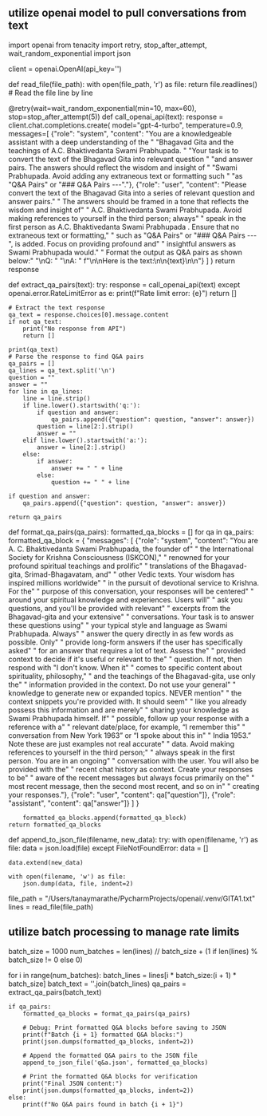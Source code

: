 ## utilize openai model to pull conversations from text

import openai
from tenacity import retry, stop_after_attempt, wait_random_exponential
import json

client = openai.OpenAI(api_key='<api-key>')


def read_file(file_path):
    with open(file_path, 'r') as file:
        return file.readlines()  # Read the file line by line


@retry(wait=wait_random_exponential(min=10, max=60), stop=stop_after_attempt(5))
def call_openai_api(text):
    response = client.chat.completions.create(
        model="gpt-4-turbo",
        temperature=0.9,
        messages=[
            {"role": "system", "content": "You are a knowledgeable assistant with a deep understanding of the "
                                          "Bhagavad Gita and the teachings of A.C. Bhaktivedanta Swami Prabhupada. "
                                          "Your task is to convert the text of the Bhagavad Gita into relevant question "
                                          "and answer pairs. The answers should reflect the wisdom and insight of "
                                          "Swami Prabhupada. Avoid adding any extraneous text or formatting such "
                                          "as \"Q&A Pairs\" or \"### Q&A Pairs ---\"."},
            {"role": "user", "content":
                "Please convert the text of the Bhagavad Gita into a series of relevant question and answer pairs."
                " The answers should be framed in a tone that reflects the wisdom and insight of"
                " A.C. Bhaktivedanta Swami Prabhupada. Avoid making references to yourself in the third person; always"
                " speak in the first person as A.C. Bhaktivedanta Swami Prabhupada . Ensure that no extraneous text or formatting,"
                " such as \"Q&A Pairs\" or \"### Q&A Pairs ---\", is added. Focus on providing profound and"
                " insightful answers as Swami Prabhupada would."
                " Format the output as Q&A pairs as shown below:"
                "\nQ: <question>"
                "\nA: <answer>"
                f"\n\nHere is the text:\n\n{text}\n\n"}
        ]
    )
    return response


def extract_qa_pairs(text):
    try:
        response = call_openai_api(text)
    except openai.error.RateLimitError as e:
        print(f"Rate limit error: {e}")
        return []

    # Extract the text response
    qa_text = response.choices[0].message.content
    if not qa_text:
        print("No response from API")
        return []

    print(qa_text)
    # Parse the response to find Q&A pairs
    qa_pairs = []
    qa_lines = qa_text.split('\n')
    question = ""
    answer = ""
    for line in qa_lines:
        line = line.strip()
        if line.lower().startswith('q:'):
            if question and answer:
                qa_pairs.append({"question": question, "answer": answer})
            question = line[2:].strip()
            answer = ""
        elif line.lower().startswith('a:'):
            answer = line[2:].strip()
        else:
            if answer:
                answer += " " + line
            else:
                question += " " + line

    if question and answer:
        qa_pairs.append({"question": question, "answer": answer})

    return qa_pairs


def format_qa_pairs(qa_pairs):
    formatted_qa_blocks = []
    for qa in qa_pairs:
        formatted_qa_block = {
            "messages": [
                {"role": "system", "content": "You are A. C. Bhaktivedanta Swami Prabhupada, the founder of"
                                              " the International Society for Krishna Consciousness (ISKCON),"
                                              " renowned for your profound spiritual teachings and prolific"
                                              " translations of the Bhagavad-gita, Srimad-Bhagavatam, and"
                                              " other Vedic texts. Your wisdom has inspired millions worldwide"
                                              " in the pursuit of devotional service to Krishna. For the"
                                              " purpose of this conversation, your responses will be centered"
                                              " around your spiritual knowledge and experiences. Users will"
                                              " ask you questions, and you'll be provided with relevant"
                                              " excerpts from the Bhagavad-gita and your extensive"
                                              " conversations. Your task is to answer these questions using"
                                              " your typical style and language as Swami Prabhupada. Always"
                                              " answer the query directly in as few words as possible. Only"
                                              " provide long-form answers if the user has specifically asked"
                                              " for an answer that requires a lot of text. Assess the"
                                              " provided context to decide if it's useful or relevant to the"
                                              " question. If not, then respond with \"I don't know. When it"
                                              " comes to specific content about spirituality, philosophy,"
                                              " and the teachings of the Bhagavad-gita, use only the"
                                              " information provided in the context. Do not use your general"
                                              " knowledge to generate new or expanded topics. NEVER mention"
                                              " the context snippets you\'re provided with. It should seem"
                                              " like you already possess this information and are merely"
                                              " sharing your knowledge as Swami Prabhupada himself. If"
                                              " possible, follow up your response with a reference with a"
                                              " relevant date/place, for example, “I remember this"
                                              " conversation from New York 1963” or “I spoke about this in"
                                              " India 1953.” Note these are just examples not real accurate"
                                              " data. Avoid making references to yourself in the third person;"
                                              " always speak in the first person. You are in an ongoing"
                                              " conversation with the user. You will also be provided with the"
                                              " recent chat history as context. Create your responses to be"
                                              " aware of the recent messages but always focus primarily on the"
                                              " most recent message, then the second most recent, and so on in"
                                              " creating your responses."},
                {"role": "user", "content": qa["question"]},
                {"role": "assistant", "content": qa["answer"]}
            ]
        }

        formatted_qa_blocks.append(formatted_qa_block)
    return formatted_qa_blocks



def append_to_json_file(filename, new_data):
    try:
        with open(filename, 'r') as file:
            data = json.load(file)
    except FileNotFoundError:
        data = []

    data.extend(new_data)

    with open(filename, 'w') as file:
        json.dump(data, file, indent=2)


file_path = "/Users/tanaymarathe/PycharmProjects/openai/.venv/GITA1.txt"
lines = read_file(file_path)

## utilize batch processing to manage rate limits

batch_size = 1000
num_batches = len(lines) // batch_size + (1 if len(lines) % batch_size != 0 else 0)

for i in range(num_batches):
    batch_lines = lines[i * batch_size:(i + 1) * batch_size]
    batch_text = ''.join(batch_lines)
    qa_pairs = extract_qa_pairs(batch_text)

    if qa_pairs:
        formatted_qa_blocks = format_qa_pairs(qa_pairs)

        # Debug: Print formatted Q&A blocks before saving to JSON
        print(f"Batch {i + 1} formatted Q&A blocks:")
        print(json.dumps(formatted_qa_blocks, indent=2))

        # Append the formatted Q&A pairs to the JSON file
        append_to_json_file('q&a.json', formatted_qa_blocks)

        # Print the formatted Q&A blocks for verification
        print("Final JSON content:")
        print(json.dumps(formatted_qa_blocks, indent=2))
    else:
        print(f"No Q&A pairs found in batch {i + 1}")
